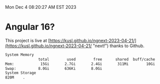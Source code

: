 Mon Dec  4 08:20:27 AM EST 2023

# Angular 16?


This project is live at [https://kusl.github.io/ngnext-2023-04-21/](https://kusl.github.io/ngnext-2023-04-21/ "next!") thanks to Github.

```bash
System Memory
               total        used        free      shared  buff/cache   available
Mem:            15Gi       2.7Gi       2.4Gi       311Mi        10Gi        12Gi
Swap:          8.0Gi       636Ki       8.0Gi
System Storage
820M	.
```
```bash
